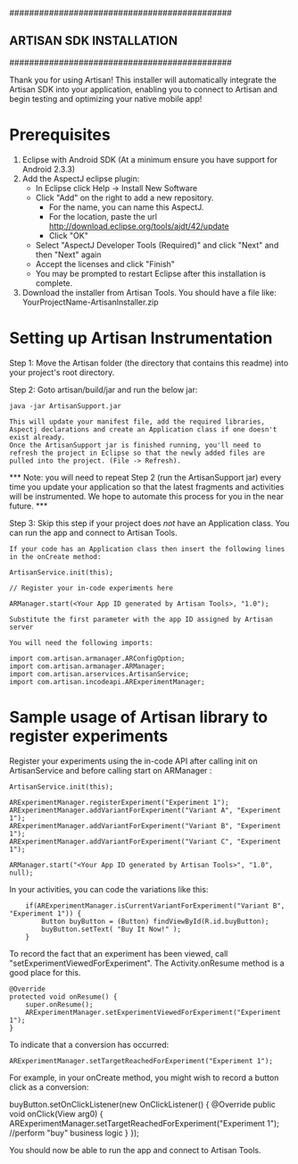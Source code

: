 #############################################
##        ARTISAN SDK INSTALLATION         ##
#############################################

Thank you for using Artisan!  This installer will automatically integrate the Artisan SDK into your application, enabling you to connect to Artisan and begin testing and optimizing your native mobile app!


Prerequisites
==============

1) Eclipse with Android SDK (At a minimum ensure you have support for Android 2.3.3)
2) Add the AspectJ eclipse plugin:
	* In Eclipse click Help -> Install New Software
	* Click "Add" on the right to add a new repository.
		* For the name, you can name this AspectJ.
		* For the location, paste the url http://download.eclipse.org/tools/ajdt/42/update
		* Click "OK"
	* Select "AspectJ Developer Tools (Required)" and click "Next" and then "Next" again
	* Accept the licenses and click "Finish"
	* You may be prompted to restart Eclipse after this installation is complete.
3) Download the installer from Artisan Tools. You should have a file like: YourProjectName-ArtisanInstaller.zip



Setting up Artisan Instrumentation
====================================

Step 1: Move the Artisan folder (the directory that contains this readme) into your project's root directory.

Step 2: Goto artisan/build/jar and run the below jar:

	java -jar ArtisanSupport.jar

	This will update your manifest file, add the required libraries, Aspectj declarations and create an Application class if one doesn't exist already.
	Once the ArtisanSupport jar is finished running, you'll need to refresh the project in Eclipse so that the newly added files are pulled into the project. (File -> Refresh).

*** Note: you will need to repeat Step 2 (run the ArtisanSupport jar) every time you update your application so that the latest fragments and activities will be instrumented. We hope to automate this process for you in the near future. ***

Step 3: Skip this step if your project does *not* have an Application class. You can run the app and connect to Artisan Tools.

	If your code has an Application class then insert the following lines in the onCreate method:

	ArtisanService.init(this);

	// Register your in-code experiments here

	ARManager.start(<Your App ID generated by Artisan Tools>, "1.0");

	Substitute the first parameter with the app ID assigned by Artisan server

	You will need the following imports:

	import com.artisan.armanager.ARConfigOption;
	import com.artisan.armanager.ARManager;
	import com.artisan.arservices.ArtisanService;
	import com.artisan.incodeapi.ARExperimentManager;



Sample usage of Artisan library to register experiments
========================================================

Register your experiments using the in-code API after calling init on ArtisanService and before calling start on ARManager :

	ArtisanService.init(this);

	ARExperimentManager.registerExperiment("Experiment 1");
	ARExperimentManager.addVariantForExperiment("Variant A", "Experiment 1");
	ARExperimentManager.addVariantForExperiment("Variant B", "Experiment 1");
	ARExperimentManager.addVariantForExperiment("Variant C", "Experiment 1");

	ARManager.start("<Your App ID generated by Artisan Tools>", "1.0", null);

In your activities, you can code the variations like this:

        if(ARExperimentManager.isCurrentVariantForExperiment("Variant B", "Experiment 1")) {
            Button buyButton = (Button) findViewById(R.id.buyButton);
            buyButton.setText( "Buy It Now!" );
        }

To record the fact that an experiment has been viewed, call "setExperimentViewedForExperiment". The Activity.onResume method is a good place for this.

    @Override
    protected void onResume() {
        super.onResume();
        ARExperimentManager.setExperimentViewedForExperiment("Experiment 1");
    }

To indicate that a conversion has occurred:

    ARExperimentManager.setTargetReachedForExperiment("Experiment 1");

For example, in your onCreate method, you might wish to record a button click as a conversion:

buyButton.setOnClickListener(new OnClickListener() {
        @Override
        public void onClick(View arg0) {
            ARExperimentManager.setTargetReachedForExperiment("Experiment 1");
            //perform "buy" business logic
        }
});

You should now be able to run the app and connect to Artisan Tools.



